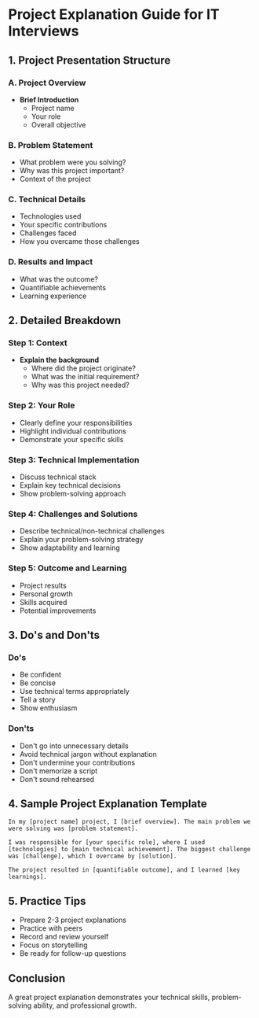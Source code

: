 # Project Explanation Guide for IT Interviews

## 1. Project Presentation Structure

### A. Project Overview
- **Brief Introduction**
  - Project name
  - Your role
  - Overall objective

### B. Problem Statement
- What problem were you solving?
- Why was this project important?
- Context of the project

### C. Technical Details
- Technologies used
- Your specific contributions
- Challenges faced
- How you overcame those challenges

### D. Results and Impact
- What was the outcome?
- Quantifiable achievements
- Learning experience

## 2. Detailed Breakdown

### Step 1: Context
- **Explain the background**
  - Where did the project originate?
  - What was the initial requirement?
  - Why was this project needed?

### Step 2: Your Role
- Clearly define your responsibilities
- Highlight individual contributions
- Demonstrate your specific skills

### Step 3: Technical Implementation
- Discuss technical stack
- Explain key technical decisions
- Show problem-solving approach

### Step 4: Challenges and Solutions
- Describe technical/non-technical challenges
- Explain your problem-solving strategy
- Show adaptability and learning

### Step 5: Outcome and Learning
- Project results
- Personal growth
- Skills acquired
- Potential improvements

## 3. Do's and Don'ts

### Do's
- Be confident
- Be concise
- Use technical terms appropriately
- Tell a story
- Show enthusiasm

### Don'ts
- Don't go into unnecessary details
- Avoid technical jargon without explanation
- Don't undermine your contributions
- Don't memorize a script
- Don't sound rehearsed

## 4. Sample Project Explanation Template

```
In my [project name] project, I [brief overview]. The main problem we were solving was [problem statement].

I was responsible for [your specific role], where I used [technologies] to [main technical achievement]. The biggest challenge was [challenge], which I overcame by [solution].

The project resulted in [quantifiable outcome], and I learned [key learnings].
```

## 5. Practice Tips
- Prepare 2-3 project explanations
- Practice with peers
- Record and review yourself
- Focus on storytelling
- Be ready for follow-up questions

## Conclusion
A great project explanation demonstrates your technical skills, problem-solving ability, and professional growth.